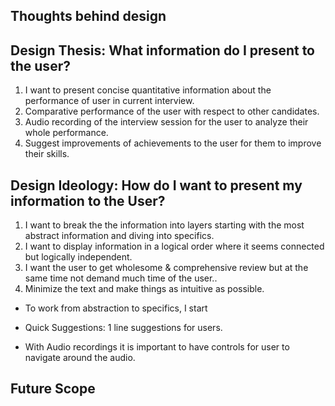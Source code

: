 ## Thoughts behind design 

## Design Thesis: What information do I present to the user?
1) I want to present concise quantitative information about the performance of user in current interview.
2) Comparative performance of the user with respect to other candidates.
3) Audio recording of the interview session for the user to analyze their whole performance.
4) Suggest improvements of achievements to the user for them to improve their skills.

## Design Ideology: How do I want to present my information to the User?
1) I want to break the the information into layers starting with the most abstract information and diving into specifics.
2) I want to display information in a logical order where it seems connected but logically independent.
3) I want the user to get wholesome & comprehensive review but at the same time not demand much time of the user..
4) Minimize the text and make things as intuitive as possible.

- To work from abstraction to specifics, I start 


- Quick Suggestions: 1 line suggestions for users.
- With Audio recordings it is important to have controls for user to navigate around the audio.


## Future Scope